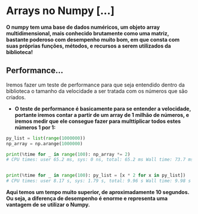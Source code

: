 # Arrays no Numpy [...]

**O numpy tem uma base de dados numéricos, um objeto array multidimensional, mais conhecido brutamente como uma matriz, bastante poderoso com desempenho muito bom, em que consta com suas próprias funções, métodos, e recursos a serem utilizados da biblioteca!**

## Performance...

Iremos fazer um teste de performance para que seja entendido dentro da biblioteca o tamanho da velocidade a ser tratada com os números que são criados.

- **O teste de performance é basicamente para se entender a velocidade, portante iremos contar a partir de um array de 1 milhão de números, e iremos medir que ele consegue fazer para multtiplicar todos estes números 1 por 1:**

```python
py_list = list(range(1000000))
np_array = np.arange(1000000)

print(%time for _ in range(100): np_array *= 2)
# CPU times: user 65.2 ms, sys: 0 ns, total: 65.2 ms Wall time: 73.7 ms


print(%time for _ in range(100): py_list = [x * 2 for x in py_list])
# CPU times: user 8.17 s, sys: 1.79 s, total: 9.96 s Wall time: 9.98 s
```

**Aqui temos um tempo muito superior, de aproximadamente 10 segundos. Ou seja, a diferença de desempenho é enorme e representa uma vantagem de se utilizar o Numpy.**
